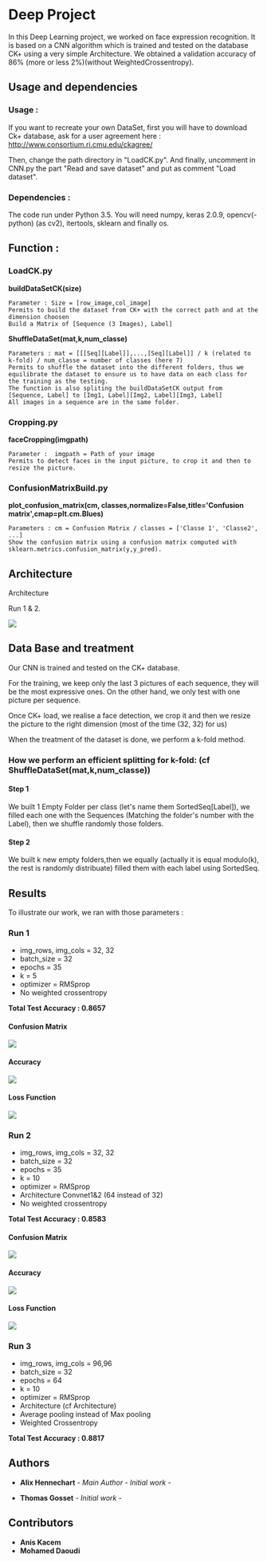# Deep Project

In this Deep Learning project, we worked on face expression recognition. 
It is based on a CNN algorithm which is trained and tested on the database CK+ using a very simple Architecture. We obtained a validation accuracy of 86% (more or less 2%)(without WeightedCrossentropy).


## Usage and dependencies 

### Usage : 

If you want to recreate your own DataSet, first you will have to download Ck+ database, ask for a user agreement here : http://www.consortium.ri.cmu.edu/ckagree/

Then, change the path directory in "LoadCK.py". 
And finally, uncomment in CNN.py the part "Read and save dataset" and put as comment "Load dataset".

### Dependencies :

The code run under Python 3.5.
You will need numpy, keras 2.0.9, opencv(-python) (as cv2), itertools, sklearn and finally os. 


## Function : 

### LoadCK.py

**buildDataSetCK(size)**

```
Parameter : Size = [row_image,col_image]
Permits to build the dataset from CK+ with the correct path and at the dimension choosen
Build a Matrix of [Sequence (3 Images), Label] 
```

**ShuffleDataSet(mat,k,num_classe)**

```
Parameters : mat = [[[Seq][Label]],...,[Seq][Label]] / k (related to k-fold) / num_classe = number of classes (here 7)
Permits to shuffle the dataset into the different folders, thus we equilibrate the dataset to ensure us to have data on each class for the training as the testing.
The function is also spliting the buildDataSetCK output from [Sequence, Label] to [Img1, Label][Img2, Label][Img3, Label]
All images in a sequence are in the same folder.
```

### Cropping.py

**faceCropping(imgpath)**

```
Parameter :  imgpath = Path of your image
Permits to detect faces in the input picture, to crop it and then to resize the picture.
```

### ConfusionMatrixBuild.py

**plot_confusion_matrix(cm, classes,normalize=False,title='Confusion matrix',cmap=plt.cm.Blues)**

```
Parameters : cm = Confusion Matrix / classes = ['Classe 1', 'Classe2', ...]
Show the confusion matrix using a confusion matrix computed with sklearn.metrics.confusion_matrix(y,y_pred).
```


## Architecture 

Architecture

Run 1 & 2.

![](img/ArchitectureLayout.jpg)


## Data Base and treatment

Our CNN is trained and tested on the CK+ database. 

For the training, we keep only the last 3 pictures of each sequence,  they will be the most expressive ones. 
On the other hand, we only test with one picture per sequence.

Once CK+ load, we realise a face detection, we crop it and then we resize the picture to the right dimension (most of the time (32, 32) for us)

When the treatment of the dataset is done, we perform a k-fold method.

### How we perform an efficient splitting for k-fold: (cf ShuffleDataSet(mat,k,num_classe))

#### Step 1

We built 1 Empty Folder per class (let's name them SortedSeq[Label]), we filled each one with the Sequences (Matching the folder's number with the Label), then we shuffle randomly those folders.

#### Step 2

We built k new empty folders,then we equally (actually it is equal modulo(k), the rest is randomly distribuate) filled them with each label using SortedSeq.

## Results

To illustrate our work, we ran with those parameters : 


### Run 1 
- img_rows, img_cols = 32, 32
- batch_size = 32
- epochs = 35
- k = 5
- optimizer = RMSprop
- No weighted crossentropy

**Total Test Accuracy : 0.8657**

#### Confusion Matrix

![](img/confusionMatrix.png)

#### Accuracy

![](img/modelAccuracy.png)

#### Loss Function

![](img/modelLoss.png)


### Run 2
- img_rows, img_cols = 32, 32
- batch_size = 32
- epochs = 35
- k = 10
- optimizer = RMSprop
- Architecture Convnet1&2 (64 instead of 32)
- No weighted crossentropy

**Total Test Accuracy : 0.8583**

#### Confusion Matrix

![](img/ConfusionMatrixk10.png)

#### Accuracy

![](img/Accuracyk10.png)

#### Loss Function

![](img/Lossk10.png)

### Run 3

- img_rows, img_cols = 96,96
- batch_size = 32 
- epochs = 64
- k = 10
- optimizer = RMSprop
- Architecture (cf Architecture)
- Average pooling instead of Max pooling
- Weighted Crossentropy

**Total Test Accuracy : 0.8817**

## Authors

* **Alix Hennechart** - *Main Author* - *Initial work* - 

* **Thomas Gosset** - *Initial work* -


## Contributors

* **Anis Kacem**
* **Mohamed Daoudi**

